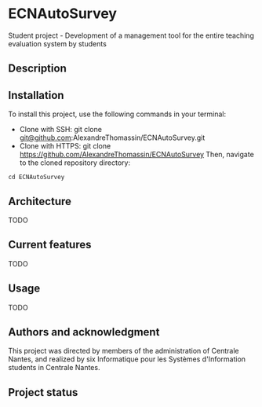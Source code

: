 # ECNAutoSurvey

Student project - Development of a management tool for the entire teaching evaluation system by students

## Description



## Installation
To install this project, use the following commands in your terminal:
- Clone with SSH:
  git clone git@github.com:AlexandreThomassin/ECNAutoSurvey.git
- Clone with HTTPS:
  git clone https://github.com/AlexandreThomassin/ECNAutoSurvey
Then, navigate to the cloned repository directory:
```
cd ECNAutoSurvey
```

## Architecture
TODO

## Current features
TODO

## Usage 
TODO

## Authors and acknowledgment
This project was directed by members of the administration of Centrale Nantes, and realized by six Informatique pour les Systèmes d'Information students in Centrale Nantes.

## Project status
